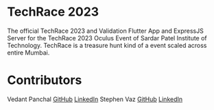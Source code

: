 # TechRace 2023
The official TechRace 2023 and Validation Flutter App and ExpressJS Server for the TechRace 2023 Oculus Event of Sardar Patel Institute of Technology. 
TechRace is a treasure hunt kind of a event scaled across entire Mumbai.

# Contributors
Vedant Panchal <a href="www.google.com">GitHub</a>  <a href="google.com">LinkedIn</a> 
Stephen Vaz <a href="google.com">GitHub</a>  <a href="google.com">LinkedIn</a> 
